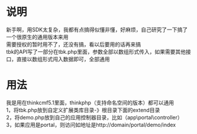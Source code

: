 # 说明
新手啊，用SDK太复杂，我都有点搞得似懂非懂，好麻烦，自己研究了一下搞了一个很原生的通用版本来用<br />
需要授权的暂时用不了，还没有搞，看以后要用的话再来搞<br />
tbk的API写了一部分在tbk.php里面，参数全部以数组形式传入，如果需要其他接口，直接以数组形式闯入数据即可，全部通用

# 用法
我是用在thinkcmf5.1里面，thinkphp（支持命名空间的版本）都可以通用<br />
1，将tbk.php放到自定义扩展类库目录-》根目录下面的extend目录<br />
2，将demo.php放到自己的应用控制器目录，比如（app\portal\controller）<br />
3，如果应用是portal，则访问如地址是http://domain/portal/demo/index
